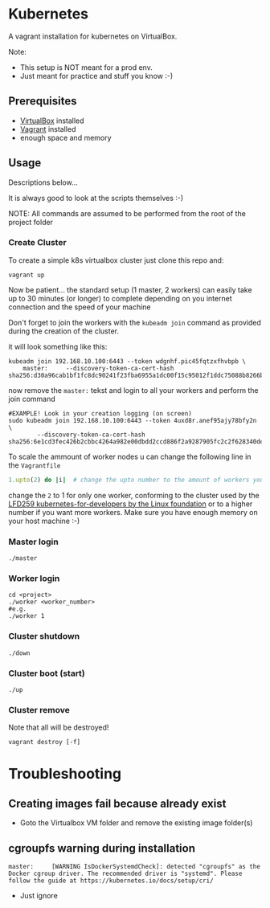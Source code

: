 # Kubernetes 

A vagrant installation for kubernetes on VirtualBox.

Note:
- This setup is NOT meant for a prod env.
- Just meant for practice and stuff you know :-)

## Prerequisites

- [VirtualBox](https://www.virtualbox.org/) installed
- [Vagrant](https://www.vagrantup.com/docs/installation) installed 
- enough space and memory


## Usage

Descriptions below... 

It is always good to look at the scripts themselves :-)

NOTE: All commands are assumed to be performed from the root of the project folder


### Create Cluster

To create a simple k8s virtualbox cluster just clone this repo and:

```shell
vagrant up
```

Now be patient... the standard setup (1 master, 2 workers) can easily take 
up to 30 minutes (or longer) to complete depending on you internet 
connection and the speed of your machine

Don't forget to join the workers with the `kubeadm join` command as provided 
during the creation of the cluster.

it will look something like this:

```shell 
kubeadm join 192.168.10.100:6443 --token wdgnhf.pic45fqtzxfhvbpb \
    master:     --discovery-token-ca-cert-hash sha256:d30a96cab1bf1fc8dc90241f23fba6955a1dc00f15c95012f1ddc75088b8266b    
```
now remove the `master:` tekst and login to all your workers and perform the join command

```shell
#EXAMPLE! Look in your creation logging (on screen) 
sudo kubeadm join 192.168.10.100:6443 --token 4uxd8r.anef95ajy78bfy2n \
        --discovery-token-ca-cert-hash sha256:6e1cd3fec426b2cbbc4264a982e00dbdd2ccd886f2a9287905fc2c2f628340de
```

To scale the ammount of worker nodes u can change the following line in the `Vagrantfile`

```ruby
1.upto(2) do |i|  # change the upto number to the amount of workers you need/want
```

change the `2` to 1 for only one worker, conforming to the cluster used by the 
[LFD259 kubernetes-for-developers by the Linux foundation](https://training.linuxfoundation.org/training/kubernetes-for-developers/)
or to a higher number if you want more workers. Make sure you have enough memory on your host machine :-)

### Master login

```shell
./master
```

### Worker login

```shell
cd <project>
./worker <worker_number>
#e.g.
./worker 1
```

### Cluster shutdown

```shell
./down
```

### Cluster boot (start)

```shell
./up
```

### Cluster remove 

Note that all will be destroyed!

```shell
vagrant destroy [-f]
```

# Troubleshooting

## Creating images fail because already exist

- Goto the Virtualbox VM folder and remove the existing image folder(s)

## cgroupfs warning during installation

```shell
master: 	[WARNING IsDockerSystemdCheck]: detected "cgroupfs" as the Docker cgroup driver. The recommended driver is "systemd". Please follow the guide at https://kubernetes.io/docs/setup/cri/
```

- Just ignore

